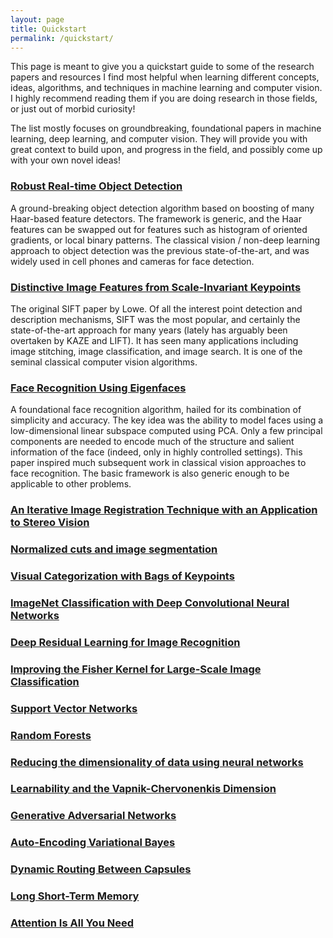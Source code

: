 ```yaml
---
layout: page
title: Quickstart
permalink: /quickstart/
---
```


<p>
This page is meant to give you a quickstart guide to some of the research papers and resources I find most helpful when learning different concepts, ideas, algorithms, and techniques in machine learning and computer vision. I highly recommend reading them if you are doing research in those fields, or just out of morbid curiosity!

The list mostly focuses on groundbreaking, foundational papers in machine learning, deep learning, and computer vision. They will provide you with great context to build upon, and progress in the field, and possibly come up with your own novel ideas!
</p>

### [Robust Real-time Object Detection](https://www.cs.cmu.edu/~efros/courses/LBMV07/Papers/viola-IJCV-01.pdf)

A ground-breaking object detection algorithm based on boosting of many Haar-based feature detectors. The framework is generic, and the Haar features can be swapped out for features such as histogram of oriented gradients, or local binary patterns. The classical vision / non-deep learning approach to object detection was the previous state-of-the-art, and was widely used in cell phones and cameras for face detection.

### [Distinctive Image Features from Scale-Invariant Keypoints](https://people.eecs.berkeley.edu/~malik/cs294/lowe-ijcv04.pdf)

The original SIFT paper by Lowe. Of all the interest point detection and description mechanisms, SIFT was the most popular, and certainly the state-of-the-art approach for many years (lately has arguably been overtaken by KAZE and LIFT). It has seen many applications including image stitching, image classification, and image search. It is one of the seminal classical computer vision algorithms. 

### [Face Recognition Using Eigenfaces](https://www.cs.ucsb.edu/~mturk/Papers/mturk-CVPR91.pdf)

A foundational face recognition algorithm, hailed for its combination of simplicity and accuracy. The key idea was the ability to model faces using a low-dimensional linear subspace computed using PCA. Only a few principal components are needed to encode much of the structure and salient information of the face (indeed, only in highly controlled settings). This paper inspired much subsequent work in classical vision approaches to face recognition. The basic framework is also generic enough to be applicable to other problems. 

### [An Iterative Image Registration Technique with an Application to Stereo Vision](https://pdfs.semanticscholar.org/51fe/a461cf3724123c888cb9184474e176c12e61.pdf)

### [Normalized cuts and image segmentation](https://ieeexplore.ieee.org/document/868688/)

### [Visual Categorization with Bags of Keypoints](https://www.cs.cmu.edu/~efros/courses/LBMV07/Papers/csurka-eccv-04.pdf)

### [ImageNet Classification with Deep Convolutional Neural Networks](https://papers.nips.cc/paper/4824-imagenet-classification-with-deep-convolutional-neural-networks)

### [Deep Residual Learning for Image Recognition](https://www.cv-foundation.org/openaccess/content_cvpr_2016/papers/He_Deep_Residual_Learning_CVPR_2016_paper.pdf)

### [Improving the Fisher Kernel for Large-Scale Image Classification](https://www.robots.ox.ac.uk/~vgg/rg/papers/peronnin_etal_ECCV10.pdf)

### [Support Vector Networks](http://image.diku.dk/imagecanon/material/cortes_vapnik95.pdf)

### [Random Forests](https://www.stat.berkeley.edu/~breiman/randomforest2001.pdf)

### [Reducing the dimensionality of data using neural networks](https://www.cs.toronto.edu/~hinton/science.pdf)

### [Learnability and the Vapnik-Chervonenkis Dimension](http://www2.denizyuret.com/ref/blumer/ft_gateway.cfm.pdf)

### [Generative Adversarial Networks](https://papers.nips.cc/paper/5423-generative-adversarial-nets.pdf)

### [Auto-Encoding Variational Bayes](https://arxiv.org/abs/1312.6114)

### [Dynamic Routing Between Capsules](https://arxiv.org/pdf/1710.09829.pdf)

### [Long Short-Term Memory](https://www.bioinf.jku.at/publications/older/2604.pdf)

### [Attention Is All You Need](https://arxiv.org/abs/1706.03762)
